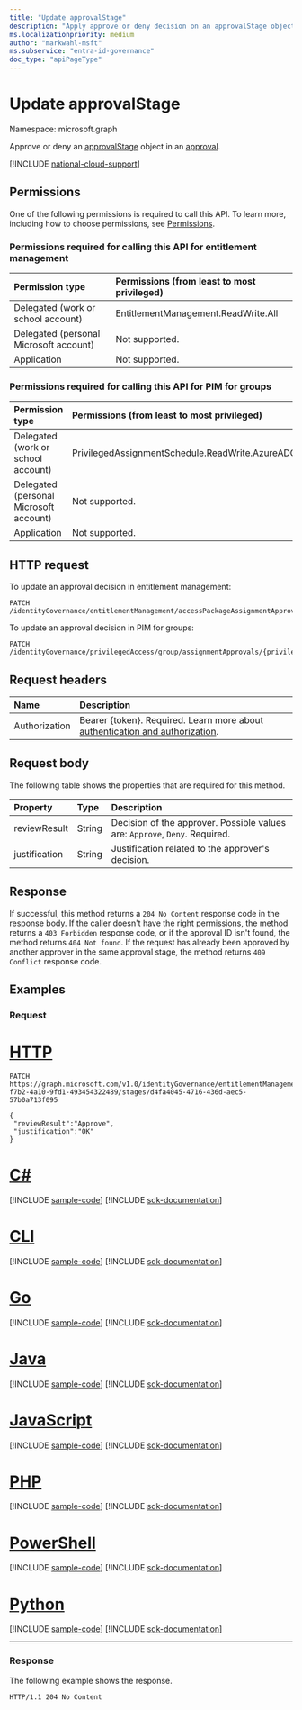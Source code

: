```yaml
---
title: "Update approvalStage"
description: "Apply approve or deny decision on an approvalStage object."
ms.localizationpriority: medium
author: "markwahl-msft"
ms.subservice: "entra-id-governance"
doc_type: "apiPageType"
---
```


# Update approvalStage

Namespace: microsoft.graph

Approve or deny an [approvalStage](../resources/approvalstage.md) object in an [approval](../resources/approval.md).

[!INCLUDE [national-cloud-support](../../includes/all-clouds.md)]

## Permissions

One of the following permissions is required to call this API. To learn more, including how to choose permissions, see [Permissions](/graph/permissions-reference).

### Permissions required for calling this API for entitlement management
<!-- { "blockType": "ignored"  } // Note: Removing this line will result in the permissions autogeneration tool overwriting the table. -->
| Permission type                        | Permissions (from least to most privileged) |
|:---------------------------------------|:--------------------------------------------|
| Delegated (work or school account)     | EntitlementManagement.ReadWrite.All |
| Delegated (personal Microsoft account) | Not supported. |
| Application                            | Not supported. |

### Permissions required for calling this API for PIM for groups
<!-- { "blockType": "ignored"  } // Note: Removing this line will result in the permissions autogeneration tool overwriting the table. -->
| Permission type                        | Permissions (from least to most privileged) |
|:---------------------------------------|:--------------------------------------------|
| Delegated (work or school account)     | PrivilegedAssignmentSchedule.ReadWrite.AzureADGroup |
| Delegated (personal Microsoft account) | Not supported. |
| Application                            | Not supported. |

## HTTP request

To update an approval decision in entitlement management:
<!-- { "blockType": "ignored" } -->
```http
PATCH /identityGovernance/entitlementManagement/accessPackageAssignmentApprovals/{accessPackageAssignmentRequestId}/stages/{approvalStageId}
```

To update an approval decision in PIM for groups:
<!-- { "blockType": "ignored" } -->
```http
PATCH /identityGovernance/privilegedAccess/group/assignmentApprovals/{privilegedaccessgroupassignmentschedulerequestId}/steps/{approvalStageId}
```

## Request headers

| Name      |Description|
|:----------|:----------|
|Authorization|Bearer {token}. Required. Learn more about [authentication and authorization](/graph/auth/auth-concepts).|

## Request body

The following table shows the properties that are required for this method.

| Property       | Type    |Description|
|:---------------|:--------|:----------|
| reviewResult | String | Decision of the approver. Possible values are: `Approve`, `Deny`. Required.|
| justification | String | Justification related to the approver's decision. |


## Response

If successful, this method returns a `204 No Content` response code in the response body. If the caller doesn't have the right permissions, the method returns a `403 Forbidden` response code, or if the approval ID isn't found, the method returns `404 Not found`. If the request has already been approved by another approver in the same approval stage, the method returns `409 Conflict` response code.

## Examples

### Request


# [HTTP](#tab/http)
<!-- {
  "blockType": "request",
  "name": "patch_approvalstage"
}
-->
``` http
PATCH https://graph.microsoft.com/v1.0/identityGovernance/entitlementManagement/accessPackageAssignmentApprovals/abd306ef-f7b2-4a10-9fd1-493454322489/stages/d4fa4045-4716-436d-aec5-57b0a713f095

{
 "reviewResult":"Approve",
 "justification":"OK"
}
```

# [C#](#tab/csharp)
[!INCLUDE [sample-code](../includes/snippets/csharp/patch-approvalstage-csharp-snippets.md)]
[!INCLUDE [sdk-documentation](../includes/snippets/snippets-sdk-documentation-link.md)]

# [CLI](#tab/cli)
[!INCLUDE [sample-code](../includes/snippets/cli/patch-approvalstage-cli-snippets.md)]
[!INCLUDE [sdk-documentation](../includes/snippets/snippets-sdk-documentation-link.md)]

# [Go](#tab/go)
[!INCLUDE [sample-code](../includes/snippets/go/patch-approvalstage-go-snippets.md)]
[!INCLUDE [sdk-documentation](../includes/snippets/snippets-sdk-documentation-link.md)]

# [Java](#tab/java)
[!INCLUDE [sample-code](../includes/snippets/java/patch-approvalstage-java-snippets.md)]
[!INCLUDE [sdk-documentation](../includes/snippets/snippets-sdk-documentation-link.md)]

# [JavaScript](#tab/javascript)
[!INCLUDE [sample-code](../includes/snippets/javascript/patch-approvalstage-javascript-snippets.md)]
[!INCLUDE [sdk-documentation](../includes/snippets/snippets-sdk-documentation-link.md)]

# [PHP](#tab/php)
[!INCLUDE [sample-code](../includes/snippets/php/patch-approvalstage-php-snippets.md)]
[!INCLUDE [sdk-documentation](../includes/snippets/snippets-sdk-documentation-link.md)]

# [PowerShell](#tab/powershell)
[!INCLUDE [sample-code](../includes/snippets/powershell/patch-approvalstage-powershell-snippets.md)]
[!INCLUDE [sdk-documentation](../includes/snippets/snippets-sdk-documentation-link.md)]

# [Python](#tab/python)
[!INCLUDE [sample-code](../includes/snippets/python/patch-approvalstage-python-snippets.md)]
[!INCLUDE [sdk-documentation](../includes/snippets/snippets-sdk-documentation-link.md)]

---

### Response

The following example shows the response.

<!-- {
  "blockType": "response",
  "truncated": true
} -->

```http
HTTP/1.1 204 No Content
```

<!-- uuid: 16cd6b66-4b1a-43a1-adaf-3a886856ed98
2021-02-12 14:57:30 UTC -->
<!-- {
  "type": "#page.annotation",
  "description": "patch approvalStage",
  "keywords": "",
  "section": "documentation",
  "tocPath": ""
}-->
